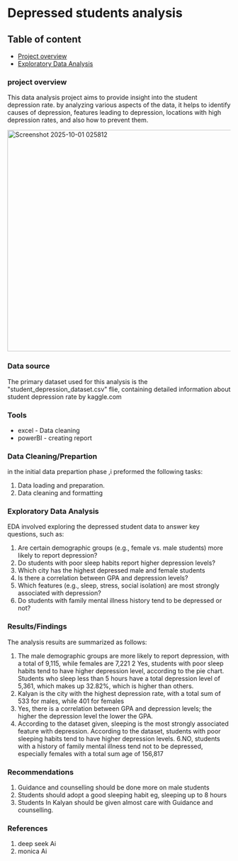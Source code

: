 # Depressed students analysis

## Table of content
- [Project overview](#project-overview)
- [Exploratory Data Analysis](#exploratory-data-analysis)

### project overview

This data analysis project aims to provide insight into the student depression rate. by analyzing various aspects of the data, it helps to identify causes of depression, features leading to depression, locations with high depression rates, and also how to prevent them.

<img width="902" height="500" alt="Screenshot 2025-10-01 025812" src="https://github.com/user-attachments/assets/e2fff110-5884-4c72-b8bc-0c51b73200a5" />



### Data source

The primary dataset used for this analysis is the "student_depression_dataset.csv" flie, containing detailed information about student depression rate by kaggle.com

### Tools

- excel - Data cleaning
- powerBI - creating report

### Data Cleaning/Prepartion

in the initial data prepartion phase ,i preformed the following tasks:
1. Data loading and preparation.
2. Data cleaning and formatting

### Exploratory Data Analysis

EDA involved exploring the depressed student data to answer key questions, such as:

1. Are certain demographic groups (e.g., female vs. male students) more likely to report depression?
2. Do students with poor sleep habits report higher depression levels?
3. Which city has the highest depressed male and female students
4. Is there a correlation between GPA and depression levels?
5. Which features (e.g., sleep, stress, social isolation) are most strongly associated with depression?
6. Do students with family mental illness history tend to be depressed or not?

### Results/Findings 

The analysis resuits are summarized as follows:

1. The male demographic groups are more likely to report depression, with a total of 9,115, while females are 7,221
2 Yes, students with poor sleep habits tend to have higher depression level, according to the pie chart. Students who sleep less than 5 hours have a total depression level of 5,361, which makes up 32.82%, which is higher than others.
3. Kalyan is the city with the highest depression rate, with a total sum of 533 for males, while 401 for females
4. Yes, there is a correlation between  GPA and depression levels; the higher the depression level the lower the GPA.
5. According to the dataset given, sleeping is the most strongly associated feature with depression. According to the dataset, students with poor sleeping habits tend to have higher depression levels.
 6.NO, students with a history of family mental illness tend not to be depressed, especially females with a total sum age of 156,817 

### Recommendations

1.  Guidance and counselling should be done more on male students
2.	Students should adopt a good sleeping habit eg, sleeping up to 8 hours
3.	Students In Kalyan should be given almost care with Guidance and counselling.

### References
1. deep seek Ai
2. monica Ai



